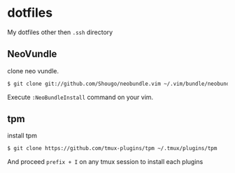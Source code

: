 # dotfiles

My dotfiles other then `.ssh` directory

## NeoVundle

clone neo vundle.

```bash
$ git clone git://github.com/Shougo/neobundle.vim ~/.vim/bundle/neobundle.vim
```

Execute `:NeoBundleInstall` command on your vim.

## tpm

install tpm

```bash
$ git clone https://github.com/tmux-plugins/tpm ~/.tmux/plugins/tpm
```

And proceed `prefix + I` on any tmux session to install each plugins

